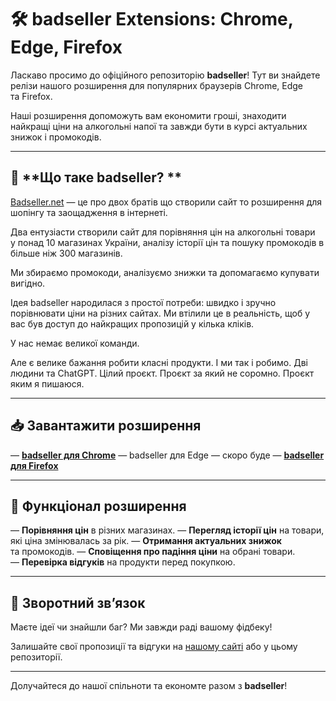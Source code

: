 # 🛠️ **badseller Extensions: Chrome, Edge, Firefox**
Ласкаво просимо до офіційного репозиторію **badseller**! Тут ви знайдете релізи нашого розширення для популярних браузерів Chrome, Edge та Firefox. 

Наші розширення допоможуть вам економити гроші, знаходити найкращі ціни на алкогольні напої та завжди бути в курсі актуальних знижок і промокодів.

---

## 🔗 **Що таке badseller? **
[Badseller.net](https://badseller.net) — це про двох братів що створили сайт то розширення для шопінгу та заощадження в інтернеті.

Два ентузіасти створили сайт для порівняння цін на алкогольні товари у понад 10 магазинах України, аналізу історії цін та пошуку промокодів в більше ніж 300 магазинів. 

Ми збираємо промокоди, аналізуємо знижки та допомагаємо купувати вигідно.

Ідея badseller народилася з простої потреби: швидко і зручно порівнювати ціни на різних сайтах. Ми втілили це в реальність, щоб у вас був доступ до найкращих пропозицій у кілька кліків.

У нас немає великої команди. 

Але є велике бажання робити класні продукти. І ми так і робимо. Дві людини та ChatGPT. Цілий проєкт. Проєкт за який не соромно. Проєкт яким я пишаюся.

---

## 📥 **Завантажити розширення**

— **[badseller для Chrome](https://chromewebstore.google.com/detail/badseller-%D0%BF%D0%BE%D1%80%D1%96%D0%B2%D0%BD%D1%8F%D0%BD%D0%BD%D1%8F-%D1%86%D1%96%D0%BD/jdlbodgahckfmggafjccgjikcapegdao)**
— badseller для Edge — скоро буде
— **[badseller для Firefox](https://addons.mozilla.org/ru/firefox/addon/badseller/)**

---

## 🚀 **Функціонал розширення**
— **Порівняння цін** в різних магазинах.
— **Перегляд історії цін** на товари, які ціна змінювалась за рік.
— **Отримання актуальних знижок** та промокодів.
— **Сповіщення про падіння ціни** на обрані товари.
— **Перевірка відгуків** на продукти перед покупкою.

---

## 💬 **Зворотний зв’язок**
Маєте ідеї чи знайшли баг? Ми завжди раді вашому фідбеку!

Залишайте свої пропозиції та відгуки на [нашому сайті](https://badseller.net) або у цьому репозиторії.

---

Долучайтеся до нашої спільноти та економте разом з **badseller**!

